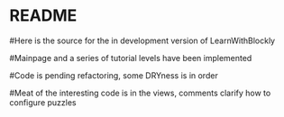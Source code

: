 # README

#Here is the source for the in development version of LearnWithBlockly

#Mainpage and a series of tutorial levels have been implemented

#Code is pending refactoring, some DRYness is in order

#Meat of the interesting code is in the views, comments clarify how to configure puzzles

